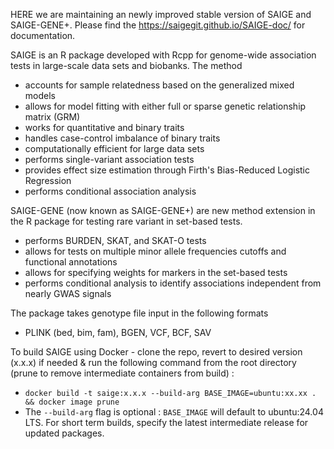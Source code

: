 HERE we are maintaining an newly improved stable version of SAIGE and SAIGE-GENE+. 
Please find the https://saigegit.github.io/SAIGE-doc/ for documentation.


SAIGE is an R package developed with Rcpp for genome-wide association tests in large-scale data sets and biobanks. The method

- accounts for sample relatedness based on the generalized mixed models
- allows for model fitting with either full or sparse genetic relationship matrix (GRM)
- works for quantitative and binary traits
- handles case-control imbalance of binary traits
- computationally efficient for large data sets
- performs single-variant association tests
- provides effect size estimation through Firth's Bias-Reduced Logistic Regression
- performs conditional association analysis

SAIGE-GENE (now known as SAIGE-GENE+) are new method extension in the R package for testing rare variant in set-based tests.
- performs BURDEN, SKAT, and SKAT-O tests
- allows for tests on multiple minor allele frequencies cutoffs and functional annotations
- allows for specifying weights for markers in the set-based tests
- performs conditional analysis to identify associations independent from nearly GWAS signals


The package takes genotype file input in the following formats
- PLINK (bed, bim, fam), BGEN, VCF, BCF, SAV

To build SAIGE using Docker - clone the repo, revert to desired version (x.x.x) if needed & run the following command from the root directory (prune to remove intermediate containers from build) :
- ```docker build -t saige:x.x.x --build-arg BASE_IMAGE=ubuntu:xx.xx . && docker image prune```
- The `--build-arg` flag is optional : `BASE_IMAGE` will default to ubuntu:24.04 LTS. For short term builds, specify the latest intermediate release for updated packages.

